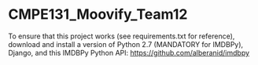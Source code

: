 # CMPE131_Moovify_Team12
To ensure that this project works (see requirements.txt for reference), download and install a version of Python 2.7 (MANDATORY for IMDBPy), Django, and this IMDBPy Python API: 
https://github.com/alberanid/imdbpy 
